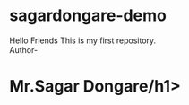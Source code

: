 # sagardongare-demo
Hello Friends This is my first repository.
<br>
Author-<h1>Mr.Sagar Dongare/h1>

